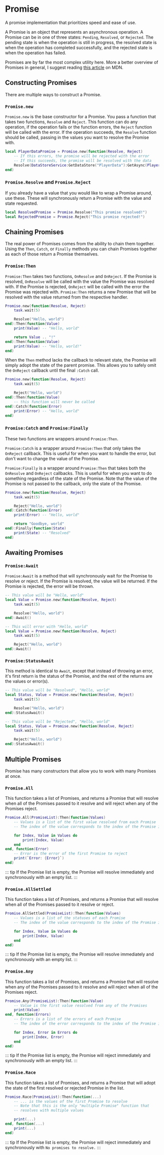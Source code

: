 # Promise

A promise implementation that prioritizes speed and ease of use.

A Promise is an object that represents an asynchronous operation. A Promise can be in one of three states: `Pending`, `Resolved`, or `Rejected`. The pending state is when the operation is still in progress, the resolved state is when the operation has completed successfully, and the rejected state is when the operation has failed.

Promises are by far the most complex utility here. More a better overview of Promises in general, I suggest reading [this article](https://developer.mozilla.org/en-US/docs/Web/JavaScript/Guide/Using_promises) on MDN.

## Constructing Promises

There are multiple ways to construct a Promise.

### `Promise.new`

`Promise.new` is the base constructor for a Promise. You pass a function that takes two functions, `Resolve` and `Reject`. This function can do any operation, if the operation fails or the function errors, the `Reject` function will be called with the error. If the operation succeeds, the `Resolve` function should be called, passing in the values you want to resolve the Promise with.

```lua
local PlayerDataPromise = Promise.new(function(Resolve, Reject)
	-- If this errors, the promise will be rejected with the error
	-- If this succeeds, the promise will be resolved with the data
	Resolve(DataStoreService:GetDataStore("PlayerData"):GetAsync(Player.UserId))
end)
```

### `Promise.Resolve` and `Promise.Reject`

If you already have a value that you would like to wrap a Promise around, use these. These will synchronously return a Promise with the value and state requested.

```lua
local ResolvedPromise = Promise.Resolve("This promise resolved!")
local RejectedPromise = Promise.Reject("This promise rejected!")
```

## Chaining Promises

The real power of Promises comes from the ability to chain them together. Using the `Then`, `Catch`, or `Finally` methods you can chain Promises together as each of those return a Promise themselves.

### `Promise:Then`

`Promise:Then` takes two functions, `OnResolve` and `OnReject`. If the Promise is resolved, `OnResolve` will be called with the value the Promise was resolved with. If the Promise is rejected, `OnReject` will be called with the error the Promise was rejected with. `Promise:Then` returns a new Promise that will be resolved with the value returned from the respective handler.

```lua
Promise.new(function(Resolve, Reject)
	task.wait(5)

	Resolve("Hello, world")
end):Then(function(Value)
	print(Value) -- "Hello, world"

	return Value .. "!"
end):Then(function(Value)
	print(Value) -- "Hello, world!"
end)
```

When the `Then` method lacks the callback to relevant state, the Promise will simply adopt the state of the parent promise. This allows you to safely omit the `OnReject` callback until the final `:Catch` call.

```lua
Promise.new(function(Resolve, Reject)
	task.wait(5)

	Reject("Hello, world")
end):Then(function(Value)
	-- this function will never be called
end):Catch(function(Error)
	print(Error) -- "Hello, world"
end)
```

### `Promise:Catch` and `Promise:Finally`

These two functions are wrappers around `Promise:Then`.

`Promise:Catch` is a wrapper around `Promise:Then` that only takes the `OnReject` callback. This is useful for when you want to handle the error, but don't want to change the value of the Promise.

`Promise:Finally` is a wrapper around `Promise:Then` that takes both the `OnResolve` and `OnReject` callbacks. This is useful for when you want to do something regardless of the state of the Promise. Note that the value of the Promise is not passed to the callback, only the state of the Promise.

```lua
Promise.new(function(Resolve, Reject)
	task.wait(5)

	Reject("Hello, world")
end):Catch(function(Error)
	print(Error) -- "Hello, world"

	return "Goodbye, world"
end):Finally(function(State)
	print(State) -- "Resolved"
end)
```

## Awaiting Promises

### `Promise:Await`

`Promise:Await` is a method that will synchronously wait for the Promise to resolve or reject. If the Promise is resolved, the value will be returned. If the Promise is rejected, the error will be thrown.

```lua
-- This value will be "Hello, world"
local Value = Promise.new(function(Resolve, Reject)
	task.wait(5)

	Resolve("Hello, world")
end):Await()

-- This will error with "Hello, world"
local Value = Promise.new(function(Resolve, Reject)
	task.wait(5)

	Reject("Hello, world")
end):Await()
```

### `Promise:StatusAwait`

This method is identical to `Await`, except that instead of throwing an error, it's first return is the status of the Promise, and the rest of the returns are the values or error(s).

```lua
-- This value will be "Resolved", "Hello, world"
local Status, Value = Promise.new(function(Resolve, Reject)
	task.wait(5)

	Resolve("Hello, world")
end):StatusAwait()

-- This value will be "Rejected", "Hello, world"
local Status, Value = Promise.new(function(Resolve, Reject)
	task.wait(5)

	Reject("Hello, world")
end):StatusAwait()
```

## Multiple Promises

Promise has many constructors that allow you to work with many Promises at once.

### `Promise.All`

This function takes a list of Promises, and returns a Promise that will resolve when all of the Promises passed to it resolve and will reject when any of the Promises reject.

```lua
Promise.All(PromiseList):Then(function(Values)
	-- Values is a list of the first value resolved from each Promise
	-- The index of the value corresponds to the index of the Promise in the list

	for Index, Value in Values do
		print(Index, Value)
	end
end, function(Error)
	-- Error is the error of the first Promise to reject
	print(`Error: {Error}`)
end)
```

::: tip
If the Promise list is empty, the Promise will resolve immediately and synchronously with an empty list.
:::

### `Promise.AllSettled`

This function takes a list of Promises, and returns a Promise that will resolve when all of the Promises passed to it resolve or reject.

```lua
Promise.AllSettled(PromiseList):Then(function(Values)
	-- Values is a list of the statuses of each Promise
	-- The index of the value corresponds to the index of the Promise in the list

	for Index, Value in Values do
		print(Index, Value)
	end
end)
```

::: tip
If the Promise list is empty, the Promise will resolve immediately and synchronously with an empty list.
:::

### `Promise.Any`

This function takes a list of Promises, and returns a Promise that will resolve when any of the Promises passed to it resolve and will reject when all of the Promises reject.

```lua
Promise.Any(PromiseList):Then(function(Value)
	-- Value is the first value resolved from any of the Promises
	print(Value)
end, function(Errors)
	-- Errors is a list of the errors of each Promise
	-- The index of the error corresponds to the index of the Promise in the list

	for Index, Error in Errors do
		print(Index, Error)
	end
end)
```

::: tip
If the Promise list is empty, the Promise will reject immediately and synchronously with an empty list.
:::

### `Promise.Race`

This function takes a list of Promises, and returns a Promise that will adopt the state of the first resolved or rejected Promise in the list.

```lua
Promise.Race(PromiseList):Then(function(...)
	-- ... is the values of the first Promise to resolve
	-- Note that this is the only "multiple Promise" function that
	-- resolves with multiple values

	print(...)
end, function(...)
	print(...)
end)
```

::: tip
If the Promise list is empty, the Promise will reject immediately and synchronously with `No promises to resolve.`
:::

